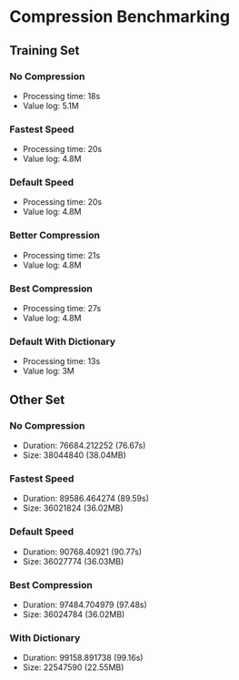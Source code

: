# Compression Benchmarking

## Training Set

### No Compression

- Processing time: 18s
- Value log: 5.1M

### Fastest Speed

- Processing time: 20s
- Value log: 4.8M

### Default Speed

- Processing time: 20s
- Value log: 4.8M

### Better Compression

- Processing time: 21s
- Value log: 4.8M

### Best Compression

- Processing time: 27s
- Value log: 4.8M

### Default With Dictionary

- Processing time: 13s
- Value log: 3M

## Other Set

### No Compression

- Duration: 76684.212252 (76.67s)
- Size: 38044840 (38.04MB)

### Fastest Speed

- Duration: 89586.464274 (89.59s)
- Size: 36021824 (36.02MB)

### Default Speed

- Duration: 90768.40921 (90.77s)
- Size: 36027774 (36.03MB)

### Best Compression

- Duration: 97484.704979 (97.48s)
- Size: 36024784 (36.02MB)

### With Dictionary

- Duration: 99158.891738 (99.16s)
- Size: 22547590 (22.55MB)